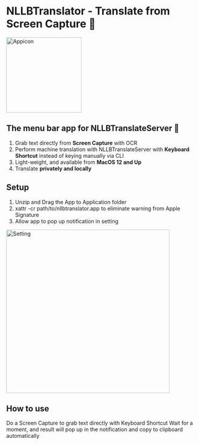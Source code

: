 # NLLBTranslator - Translate from Screen Capture 🌟
<img width="200" alt="Appicon" src="https://github.com/user-attachments/assets/f5474dc8-5c59-461a-9a8f-d9f2f38e30ca" />

## The menu bar app for NLLBTranslateServer 💬
1. Grab text directly from **Screen Capture** with OCR 
2. Perform machine translation with NLLBTranslateServer with **Keyboard Shortcut** instead of keying manually via CLI
3. Light-weight, and available from **MacOS 12 and Up**
4. Translate **privately and locally**

## Setup
1. Unzip and Drag the App to Application folder
2. xattr -cr path/to/nllbtranslator.app to eliminate warning from Apple Signature
3. Allow app to pop up notification in setting
<img width="434" alt="Setting" src="https://github.com/user-attachments/assets/fe8df210-af30-4908-b236-9a83abfa9771" />

## How to use
Do a Screen Capture to grab text directly with Keyboard Shortcut
Wait for a moment, and result will pop up in the notification and copy to clipboard automatically
